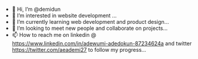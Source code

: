 - 👋 Hi, I’m @demidun
- 👀 I’m interested in website development ...
- 🌱 I’m currently learning web development and product design...
- 💞️ I’m looking to meet new people and collaborate on projects...
- 📫 How to reach me on linkedin @ https://www.linkedin.com/in/adewumi-adedokun-87234624a and twitter https://twitter.com/aeademi27 to follow my progress...

<!---
demidun/demidun is a ✨ special ✨ repository because its `README.md` (this file) appears on your GitHub profile.
You can click the Preview link to take a look at your changes.
--->
